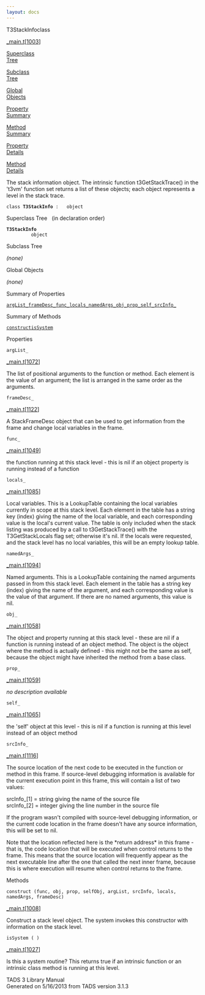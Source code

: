 ```yaml
---
layout: docs
---
```

<span class="title">T3StackInfo</span><span class="type">class</span>

[\_main.t](../file/_main.t.html)\[[1003](../source/_main.t.html#1003)\]

[Superclass  
Tree](#_SuperClassTree_)

[Subclass  
Tree](#_SubClassTree_)

[Global  
Objects](#_ObjectSummary_)

[Property  
Summary](#_PropSummary_)

[Method  
Summary](#_MethodSummary_)

[Property  
Details](#_Properties_)

[Method  
Details](#_Methods_)



The stack information object. The intrinsic function t3GetStackTrace()
in the 't3vm' function set returns a list of these objects; each object
represents a level in the stack trace.

`class `**`T3StackInfo`**` :   object`



<span id="_SuperClassTree_"></span>



<span class="hdln">Superclass Tree</span>   (in declaration order)



**`T3StackInfo`**  
`         object`  
<span id="_SubClassTree_"></span>



<span class="hdln">Subclass Tree</span>  



*(none)* <span id="_ObjectSummary_"></span>



<span class="hdln">Global Objects</span>  



*(none)* <span id="_PropSummary_"></span>



<span class="hdln">Summary of Properties</span>  



[`argList_`](#argList_)[`frameDesc_`](#frameDesc_)[`func_`](#func_)[`locals_`](#locals_)[`namedArgs_`](#namedArgs_)[`obj_`](#obj_)[`prop_`](#prop_)[`self_`](#self_)[`srcInfo_`](#srcInfo_)

<span id="_MethodSummary_"></span>



<span class="hdln">Summary of Methods</span>  



[`construct`](#construct)[`isSystem`](#isSystem)

<span id="_Properties_"></span>



<span class="hdln">Properties</span>  



<span id="argList_"></span>

`argList_`

[\_main.t](../file/_main.t.html)\[[1072](../source/_main.t.html#1072)\]



The list of positional arguments to the function or method. Each element
is the value of an argument; the list is arranged in the same order as
the arguments.



<span id="frameDesc_"></span>

`frameDesc_`

[\_main.t](../file/_main.t.html)\[[1122](../source/_main.t.html#1122)\]



A StackFrameDesc object that can be used to get information from the
frame and change local variables in the frame.



<span id="func_"></span>

`func_`

[\_main.t](../file/_main.t.html)\[[1049](../source/_main.t.html#1049)\]



the function running at this stack level - this is nil if an object
property is running instead of a function



<span id="locals_"></span>

`locals_`

[\_main.t](../file/_main.t.html)\[[1085](../source/_main.t.html#1085)\]



Local variables. This is a LookupTable containing the local variables
currently in scope at this stack level. Each element in the table has a
string key (index) giving the name of the local variable, and each
corresponding value is the local's current value. The table is only
included when the stack listing was produced by a call to
t3GetStackTrace() with the T3GetStackLocals flag set; otherwise it's
nil. If the locals were requested, and the stack level has no local
variables, this will be an empty lookup table.



<span id="namedArgs_"></span>

`namedArgs_`

[\_main.t](../file/_main.t.html)\[[1094](../source/_main.t.html#1094)\]



Named arguments. This is a LookupTable containing the named arguments
passed in from this stack level. Each element in the table has a string
key (index) giving the name of the argument, and each corresponding
value is the value of that argument. If there are no named arguments,
this value is nil.



<span id="obj_"></span>

`obj_`

[\_main.t](../file/_main.t.html)\[[1058](../source/_main.t.html#1058)\]



The object and property running at this stack level - these are nil if a
function is running instead of an object method. The object is the
object where the method is actually defined - this might not be the same
as self, because the object might have inherited the method from a base
class.



<span id="prop_"></span>

`prop_`

[\_main.t](../file/_main.t.html)\[[1059](../source/_main.t.html#1059)\]



*no description available*



<span id="self_"></span>

`self_`

[\_main.t](../file/_main.t.html)\[[1065](../source/_main.t.html#1065)\]



the 'self' object at this level - this is nil if a function is running
at this level instead of an object method



<span id="srcInfo_"></span>

`srcInfo_`

[\_main.t](../file/_main.t.html)\[[1116](../source/_main.t.html#1116)\]



The source location of the next code to be executed in the function or
method in this frame. If source-level debugging information is available
for the current execution point in this frame, this will contain a list
of two values:

srcInfo\_\[1\] = string giving the name of the source file  
srcInfo\_\[2\] = integer giving the line number in the source file

If the program wasn't compiled with source-level debugging information,
or the current code location in the frame doesn't have any source
information, this will be set to nil.

Note that the location reflected here is the \*return address\* in this
frame - that is, the code location that will be executed when control
returns to the frame. This means that the source location will
frequently appear as the next executable line after the one that called
the next inner frame, because this is where execution will resume when
control returns to the frame.



<span id="_Methods_"></span>



<span class="hdln">Methods</span>  



<span id="construct"></span>

`construct (func, obj, prop, selfObj, argList, srcInfo, locals, namedArgs, frameDesc)`

[\_main.t](../file/_main.t.html)\[[1008](../source/_main.t.html#1008)\]



Construct a stack level object. The system invokes this constructor with
information on the stack level.



<span id="isSystem"></span>

`isSystem ( )`

[\_main.t](../file/_main.t.html)\[[1027](../source/_main.t.html#1027)\]



Is this a system routine? This returns true if an intrinsic function or
an intrinsic class method is running at this level.





TADS 3 Library Manual  
Generated on 5/16/2013 from TADS version 3.1.3


